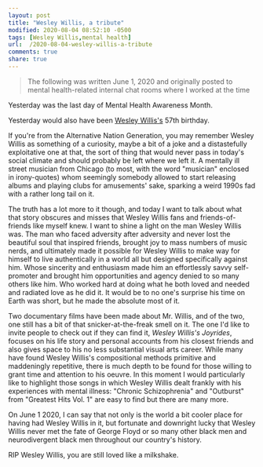 ```yaml
---
layout: post
title: "Wesley Willis, a tribute"
modified: 2020-08-04 08:52:10 -0500
tags: [Wesley Willis,mental health]
url:  /2020-08-04-wesley-willis-a-tribute
comments: true
share: true
---
```


 > The following was written June 1, 2020 and originally posted to mental
 > health-related internal chat rooms where I worked at the time

Yesterday was the last day of Mental Health Awareness Month.

Yesterday would also have been [Wesley
Willis's](https://en.wikipedia.org/wiki/Wesley_Willis) 57th birthday.

If you're from the Alternative Nation Generation, you may remember Wesley Willis
as something of a curiosity, maybe a bit of a joke and a distastefully
exploitative one at that, the sort of thing that would never pass in today's
social climate and should probably be left where we left it. A mentally ill
street musician from Chicago (to most, with the word "musician" enclosed in
irony-quotes) whom seemingly somebody allowed to start releasing albums and
playing clubs for amusements' sake, sparking a weird 1990s fad with a rather
long tail on it.

The truth has a lot more to it though, and today I want to talk about what that
story obscures and misses that Wesley Willis fans and friends-of-friends like
myself knew. I want to shine a light on the man Wesley Willis was. The man who
faced adversity after adversity and never lost the beautiful soul that inspired
friends, brought joy to mass numbers of music nerds, and ultimately made it
possible for Wesley Willis to make way for himself to live authentically in a
world all but designed specifically against him. Whose sincerity and enthusiasm
made him an effortlessly savvy self-promoter and brought him opportunities and
agency denied to so many others like him. Who worked hard at doing what he both
loved and needed and radiated love as he did it. It would be to no one's
surprise his time on Earth was short, but he made the absolute most of it.

Two documentary films have been made about Mr. Willis, and of the two, one still
has a bit of that snicker-at-the-freak smell on it. The one I'd like to invite
people to check out if they can find it, _Wesley Willis's Joyrides_, focuses on
his life story and personal accounts from his closest friends and also gives
space to his no less substantial visual arts career. While many have found
Wesley Willis's compositional methods primitive and maddeningly repetitive,
there is much depth to be found for those willing to grant time and attention to
his oeuvre. In this moment I would particularly like to highlight those songs in
which Wesley Willis dealt frankly with his experiences with mental illness:
"Chronic Schizophrenia" and "Outburst" from "Greatest Hits Vol. 1" are easy to
find but there are many more.

On June 1 2020, I can say that not only is the world a bit cooler place for
having had Wesley Willis in it, but fortunate and downright lucky that Wesley
Willis never met the fate of George Floyd or so many other black men and
neurodivergent black men throughout our country's history.

RIP Wesley Willis, you are still loved like a milkshake.
